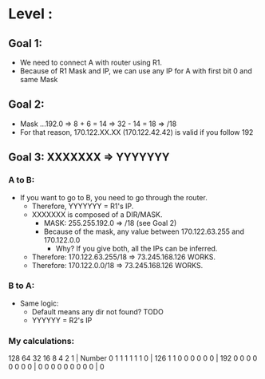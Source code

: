 # Level :

## Goal 1:
- We need to connect A with router using R1.
- Because of R1 Mask and IP, we can use any IP for A with first bit 0 and same Mask

## Goal 2:
- Mask ...192.0 => 8 + 6 = 14 => 32 - 14 = 18 => /18
- For that reason, 170.122.XX.XX (170.122.42.42) is valid if you follow 192

## Goal 3: XXXXXXX => YYYYYYY
### A to B:
- If you want to go to B, you need to go through the router.
	- Therefore, YYYYYYY = R1's IP.
	- XXXXXXX is composed of a DIR/MASK.
		- MASK: 255.255.192.0 => /18 (see Goal 2)
		- Because of the mask, any value between 170.122.63.255 and 170.122.0.0
			- Why? If you give both, all the IPs can be inferred.
	- Therefore: 170.122.63.255/18 => 73.245.168.126 WORKS.
	- Therefore: 170.122.0.0/18 => 73.245.168.126 WORKS.

### B to A:
- Same logic:
	- Default means any dir not found? TODO
	- YYYYYY = R2's IP

### My calculations:


128    64    32    16    8    4    2    1    |  Number
  0     1     1     1    1    1    1    0    |    126
  1     1     0     0    0    0    0    0    |    192
  0     0     0     0    0    0    0    0    |    0
  0     0     0     0    0    0    0    0    |    0

